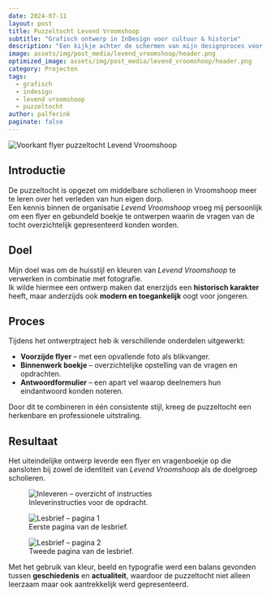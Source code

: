```yaml
---
date: 2024-07-11
layout: post
title: Puzzeltocht Levend Vroomshoop
subtitle: "Grafisch ontwerp in InDesign voor cultuur & historie"
description: "Een kijkje achter de schermen van mijn designproces voor de puzzeltocht van Stichting Levend Vroomshoop."
image: assets/img/post_media/levend_vroomshoop/header.png
optimized_image: assets/img/post_media/levend_vroomshoop/header.png
category: Projecten
tags:
  - grafisch
  - indesign
  - levend vroomshoop
  - puzzeltocht
author: palferink
paginate: false
---
```


<img src="{{ site.baseurl }}/assets/img/post_media/levend_vroomshoop/header.png" alt="Voorkant flyer puzzeltocht Levend Vroomshoop">

## Introductie

De puzzeltocht is opgezet om middelbare scholieren in Vroomshoop meer te leren over het verleden van hun eigen dorp.  
Een kennis binnen de organisatie *Levend Vroomshoop* vroeg mij persoonlijk om een flyer en gebundeld boekje te ontwerpen waarin de vragen van de tocht overzichtelijk gepresenteerd konden worden.

## Doel

Mijn doel was om de huisstijl en kleuren van *Levend Vroomshoop* te verwerken in combinatie met fotografie.  
Ik wilde hiermee een ontwerp maken dat enerzijds een **historisch karakter** heeft, maar anderzijds ook **modern en toegankelijk** oogt voor jongeren.

## Proces

Tijdens het ontwerptraject heb ik verschillende onderdelen uitgewerkt:

- **Voorzijde flyer** – met een opvallende foto als blikvanger.  
- **Binnenwerk boekje** – overzichtelijke opstelling van de vragen en opdrachten.  
- **Antwoordformulier** – een apart vel waarop deelnemers hun eindantwoord konden noteren.  

Door dit te combineren in één consistente stijl, kreeg de puzzeltocht een herkenbare en professionele uitstraling.

## Resultaat

Het uiteindelijke ontwerp leverde een flyer en vragenboekje op die aansloten bij zowel de identiteit van *Levend Vroomshoop* als de doelgroep scholieren.  

<div class="image-grid">
  <figure>
    <img src="{{ site.baseurl }}/assets/img/post_media/inleveren.png" alt="Inleveren – overzicht of instructies">
    <figcaption>Inleverinstructies voor de opdracht.</figcaption>
  </figure>
  <figure>
    <img src="{{ site.baseurl }}/assets/img/post_media/lesbrief(1).png" alt="Lesbrief – pagina 1">
    <figcaption>Eerste pagina van de lesbrief.</figcaption>
  </figure>
  <figure>
    <img src="{{ site.baseurl }}/assets/img/post_media/lesbrief(2).png" alt="Lesbrief – pagina 2">
    <figcaption>Tweede pagina van de lesbrief.</figcaption>
  </figure>
</div>

Met het gebruik van kleur, beeld en typografie werd een balans gevonden tussen **geschiedenis** en **actualiteit**, waardoor de puzzeltocht niet alleen leerzaam maar ook aantrekkelijk werd gepresenteerd.